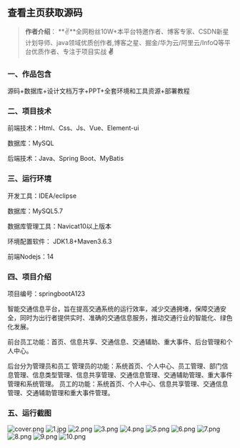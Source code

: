 
 
## 查看主页获取源码

> **作者介绍**： **✌**全网粉丝10W+本平台特邀作者、博客专家、CSDN新星计划导师、java领域优质创作者,博客之星、掘金/华为云/阿里云/InfoQ等平台优质作者、专注于项目实战 **✌**

  

### 一、作品包含

源码+数据库+设计文档万字+PPT+全套环境和工具资源+部署教程

### 二、项目技术

前端技术：Html、Css、Js、Vue、Element-ui

数据库：MySQL

后端技术：Java、Spring Boot、MyBatis

  

### 三、运行环境

开发工具：IDEA/eclipse

数据库：MySQL5.7

数据库管理工具：Navicat10以上版本

环境配置软件： JDK1.8+Maven3.6.3

前端Nodejs：14


### 四、项目介绍
项目编号：springbootA123

智能交通信息平台，旨在提高交通系统的运行效率，减少交通拥堵，保障交通安全，同时为出行者提供实时、准确的交通信息服务，推动交通行业的智能化、绿色化发展。

前台员工功能：首页、信息共享、交通信息、交通辅助、重大事件、后台管理和个人中心。

后台分为管理员和员工
管理员的功能：系统首页、个人中心、员工管理、部门信息管理、信息类型管理、信息共享管理、交通信息管理、交通辅助管理、重大事件管理和系统管理。
员工的功能：系统首页、个人中心、信息共享管理、交通信息管理、交通辅助管理和重大事件管理。

### 五、运行截图

![cover.png](./cover.png)
![1.jpg](./1.jpg)
![2.png](./2.png)
![3.png](./3.png)
![4.png](./4.png)
![5.png](./5.png)
![6.png](./6.png)
![7.png](./7.png)
![8.png](./8.png)
![9.png](./9.png)
![10.png](./10.png)




  
